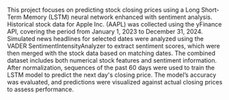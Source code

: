 This project focuses on predicting stock closing prices using a Long Short-Term Memory (LSTM) neural network enhanced with sentiment analysis. Historical stock data for Apple Inc. (AAPL) was collected using the yFinance API, covering the period from January 1, 2023 to December 31, 2024. Simulated news headlines for selected dates were analyzed using the VADER SentimentIntensityAnalyzer to extract sentiment scores, which were then merged with the stock data based on matching dates. The combined dataset includes both numerical stock features and sentiment information. After normalization, sequences of the past 60 days were used to train the LSTM model to predict the next day's closing price. The model’s accuracy was evaluated, and predictions were visualized against actual closing prices to assess performance.
